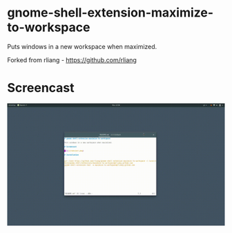 # gnome-shell-extension-maximize-to-workspace

Puts windows in a new workspace when maximized.

Forked from rliang - https://github.com/rliang

# Screencast

![](screencast.gif)